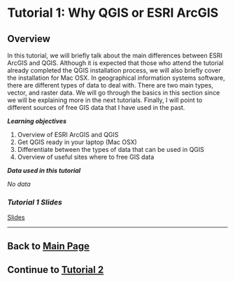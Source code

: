 
# Tutorial 1: Why QGIS or ESRI ArcGIS


## Overview

In this tutorial, we will briefly talk about the main differences between ESRI ArcGIS and QGIS. Although it is expected that those who attend the tutorial already completed the QGIS installation process, we will also briefly cover the installation for Mac OSX. In geographical information systems software, there are different types of data to deal with. There are two main types, vector, and raster data. We will go through the basics in this section since we will be explaining more in the next tutorials. Finally, I will point to different sources of free GIS data that I have used in the past.

**_Learning objectives_**
1. Overview of ESRI ArcGIS and QGIS
2. Get QGIS ready in your laptop (Mac OSX)
3. Differentiate between the types of data that can be used in QGIS
4. Overview of useful sites where to free GIS data

**_Data used in this tutorial_**

_No data_

### **_Tutorial 1 Slides_**
[Slides](docs/data/113018QGISTutorial.pdf)

---
## Back to [**Main Page**](/)
## Continue to [**Tutorial 2**](docs/data/Tutorial2)

